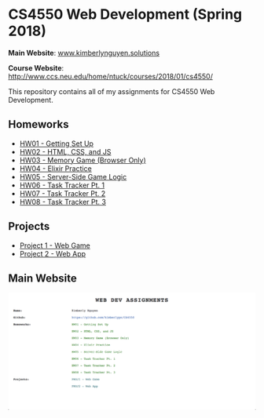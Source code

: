 # CS4550 Web Development (Spring 2018)
**Main Website**: www.kimberlynguyen.solutions 

**Course Website**: http://www.ccs.neu.edu/home/ntuck/courses/2018/01/cs4550/ 
 

This repository contains all of my assignments for CS4550 Web Development.

## Homeworks
- [HW01 - Getting Set Up](http://hw01.kimberlynguyen.solutions/)  
- [HW02 - HTML, CSS, and JS](http://hw02.kimberlynguyen.solutions/)
- [HW03 - Memory Game (Browser Only)](https://github.com/kimberlypn/CS4550/tree/v1.0/memory)
- [HW04 - Elixir Practice](https://github.com/kimberlypn/CS4550/tree/master/calc)
- [HW05 - Server-Side Game Logic](http://memory.kimberlynguyen.solutions)
- [HW06 - Task Tracker Pt. 1](http://tasks1.kimberlynguyen.solutions)
- [HW07 - Task Tracker Pt. 2](http://tasks2.kimberlynguyen.solutions)
- [HW08 - Task Tracker Pt. 3](http://tasks3.kimberlynguyen.solutions)

## Projects
- [Project 1 - Web Game](http://shambomon.kimberlynguyen.solutions/)  
- [Project 2 - Web App](http://travelpal.kimberlynguyen.solutions/)  

## Main Website
![main website](hw01/www/main/screenshots/main-website.png)
